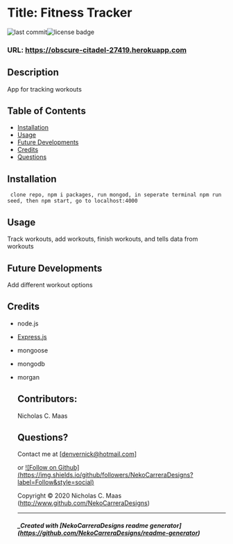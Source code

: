 
  # Title: Fitness Tracker

  ![last commit](https://img.shields.io/github/last-commit/NekoCarreraDesigns/fitness-tracker?style=flat-square)![license badge](https://img.shields.io/github/license/NekoCarreraDesigns/fitness-tracker?style=flat-square)

  ### URL: https://obscure-citadel-27419.herokuapp.com

  ## Description 
  
  App for tracking workouts

  ## Table of Contents 
   
  * [Installation](#installation)
  * [Usage](#usage)
  * [Future Developments](#futureDevelopments)
  * [Credits](#credits)
  * [Questions](#questions)
  
  ## Installation 
  ``  clone repo, npm i packages, run mongod, in seperate terminal npm run seed, then npm start, go to localhost:4000
  ``  
  ## Usage 
  
  Track workouts, add workouts, finish workouts, and tells data from workouts

  ## Future Developments

  Add different workout options

  ## Credits

  * node.js

* [Express.js](https://www.npmjs.com/package/express)

* mongoose

* mongodb

* morgan

  ## Contributors: 
  
  Nicholas C. Maas

  ## Questions?

  Contact me at  [denvernick@hotmail.com]
  
  or [![Follow on Github] (https://img.shields.io/github/followers/NekoCarreraDesigns?label=Follow&style=social)](http://www.github.com/NekoCarreraDesigns)

  Copyright © 2020 Nicholas C. Maas (http://www.github.com/NekoCarreraDesigns)

  ---

  ##### _Created with [NekoCarreraDesigns readme generator] (https://github.com/NekoCarreraDesigns/readme-generator)

  